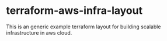 # terraform-aws-infra-layout
This is an generic example terraform layout for building scalable infrastructure in aws cloud.

